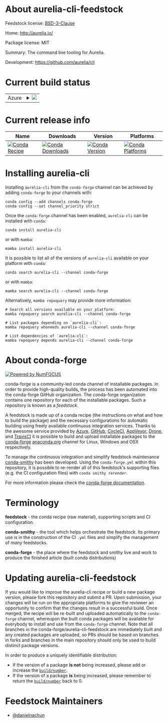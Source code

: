 About aurelia-cli-feedstock
===========================

Feedstock license: [BSD-3-Clause](https://github.com/conda-forge/aurelia-cli-feedstock/blob/main/LICENSE.txt)

Home: http://aurelia.io/

Package license: MIT

Summary: The command line tooling for Aurelia.

Development: https://github.com/aurelia/cli

Current build status
====================


<table>
    
  <tr>
    <td>Azure</td>
    <td>
      <details>
        <summary>
          <a href="https://dev.azure.com/conda-forge/feedstock-builds/_build/latest?definitionId=24689&branchName=main">
            <img src="https://dev.azure.com/conda-forge/feedstock-builds/_apis/build/status/aurelia-cli-feedstock?branchName=main">
          </a>
        </summary>
        <table>
          <thead><tr><th>Variant</th><th>Status</th></tr></thead>
          <tbody><tr>
              <td>linux_64_nodejs22</td>
              <td>
                <a href="https://dev.azure.com/conda-forge/feedstock-builds/_build/latest?definitionId=24689&branchName=main">
                  <img src="https://dev.azure.com/conda-forge/feedstock-builds/_apis/build/status/aurelia-cli-feedstock?branchName=main&jobName=linux&configuration=linux%20linux_64_nodejs22" alt="variant">
                </a>
              </td>
            </tr><tr>
              <td>linux_64_nodejs24</td>
              <td>
                <a href="https://dev.azure.com/conda-forge/feedstock-builds/_build/latest?definitionId=24689&branchName=main">
                  <img src="https://dev.azure.com/conda-forge/feedstock-builds/_apis/build/status/aurelia-cli-feedstock?branchName=main&jobName=linux&configuration=linux%20linux_64_nodejs24" alt="variant">
                </a>
              </td>
            </tr><tr>
              <td>linux_aarch64_nodejs22</td>
              <td>
                <a href="https://dev.azure.com/conda-forge/feedstock-builds/_build/latest?definitionId=24689&branchName=main">
                  <img src="https://dev.azure.com/conda-forge/feedstock-builds/_apis/build/status/aurelia-cli-feedstock?branchName=main&jobName=linux&configuration=linux%20linux_aarch64_nodejs22" alt="variant">
                </a>
              </td>
            </tr><tr>
              <td>linux_aarch64_nodejs24</td>
              <td>
                <a href="https://dev.azure.com/conda-forge/feedstock-builds/_build/latest?definitionId=24689&branchName=main">
                  <img src="https://dev.azure.com/conda-forge/feedstock-builds/_apis/build/status/aurelia-cli-feedstock?branchName=main&jobName=linux&configuration=linux%20linux_aarch64_nodejs24" alt="variant">
                </a>
              </td>
            </tr><tr>
              <td>osx_64_nodejs22</td>
              <td>
                <a href="https://dev.azure.com/conda-forge/feedstock-builds/_build/latest?definitionId=24689&branchName=main">
                  <img src="https://dev.azure.com/conda-forge/feedstock-builds/_apis/build/status/aurelia-cli-feedstock?branchName=main&jobName=osx&configuration=osx%20osx_64_nodejs22" alt="variant">
                </a>
              </td>
            </tr><tr>
              <td>osx_64_nodejs24</td>
              <td>
                <a href="https://dev.azure.com/conda-forge/feedstock-builds/_build/latest?definitionId=24689&branchName=main">
                  <img src="https://dev.azure.com/conda-forge/feedstock-builds/_apis/build/status/aurelia-cli-feedstock?branchName=main&jobName=osx&configuration=osx%20osx_64_nodejs24" alt="variant">
                </a>
              </td>
            </tr><tr>
              <td>osx_arm64_nodejs22</td>
              <td>
                <a href="https://dev.azure.com/conda-forge/feedstock-builds/_build/latest?definitionId=24689&branchName=main">
                  <img src="https://dev.azure.com/conda-forge/feedstock-builds/_apis/build/status/aurelia-cli-feedstock?branchName=main&jobName=osx&configuration=osx%20osx_arm64_nodejs22" alt="variant">
                </a>
              </td>
            </tr><tr>
              <td>osx_arm64_nodejs24</td>
              <td>
                <a href="https://dev.azure.com/conda-forge/feedstock-builds/_build/latest?definitionId=24689&branchName=main">
                  <img src="https://dev.azure.com/conda-forge/feedstock-builds/_apis/build/status/aurelia-cli-feedstock?branchName=main&jobName=osx&configuration=osx%20osx_arm64_nodejs24" alt="variant">
                </a>
              </td>
            </tr>
          </tbody>
        </table>
      </details>
    </td>
  </tr>
</table>

Current release info
====================

| Name | Downloads | Version | Platforms |
| --- | --- | --- | --- |
| [![Conda Recipe](https://img.shields.io/badge/recipe-aurelia--cli-green.svg)](https://anaconda.org/conda-forge/aurelia-cli) | [![Conda Downloads](https://img.shields.io/conda/dn/conda-forge/aurelia-cli.svg)](https://anaconda.org/conda-forge/aurelia-cli) | [![Conda Version](https://img.shields.io/conda/vn/conda-forge/aurelia-cli.svg)](https://anaconda.org/conda-forge/aurelia-cli) | [![Conda Platforms](https://img.shields.io/conda/pn/conda-forge/aurelia-cli.svg)](https://anaconda.org/conda-forge/aurelia-cli) |

Installing aurelia-cli
======================

Installing `aurelia-cli` from the `conda-forge` channel can be achieved by adding `conda-forge` to your channels with:

```
conda config --add channels conda-forge
conda config --set channel_priority strict
```

Once the `conda-forge` channel has been enabled, `aurelia-cli` can be installed with `conda`:

```
conda install aurelia-cli
```

or with `mamba`:

```
mamba install aurelia-cli
```

It is possible to list all of the versions of `aurelia-cli` available on your platform with `conda`:

```
conda search aurelia-cli --channel conda-forge
```

or with `mamba`:

```
mamba search aurelia-cli --channel conda-forge
```

Alternatively, `mamba repoquery` may provide more information:

```
# Search all versions available on your platform:
mamba repoquery search aurelia-cli --channel conda-forge

# List packages depending on `aurelia-cli`:
mamba repoquery whoneeds aurelia-cli --channel conda-forge

# List dependencies of `aurelia-cli`:
mamba repoquery depends aurelia-cli --channel conda-forge
```


About conda-forge
=================

[![Powered by
NumFOCUS](https://img.shields.io/badge/powered%20by-NumFOCUS-orange.svg?style=flat&colorA=E1523D&colorB=007D8A)](https://numfocus.org)

conda-forge is a community-led conda channel of installable packages.
In order to provide high-quality builds, the process has been automated into the
conda-forge GitHub organization. The conda-forge organization contains one repository
for each of the installable packages. Such a repository is known as a *feedstock*.

A feedstock is made up of a conda recipe (the instructions on what and how to build
the package) and the necessary configurations for automatic building using freely
available continuous integration services. Thanks to the awesome service provided by
[Azure](https://azure.microsoft.com/en-us/services/devops/), [GitHub](https://github.com/),
[CircleCI](https://circleci.com/), [AppVeyor](https://www.appveyor.com/),
[Drone](https://cloud.drone.io/welcome), and [TravisCI](https://travis-ci.com/)
it is possible to build and upload installable packages to the
[conda-forge](https://anaconda.org/conda-forge) [anaconda.org](https://anaconda.org/)
channel for Linux, Windows and OSX respectively.

To manage the continuous integration and simplify feedstock maintenance
[conda-smithy](https://github.com/conda-forge/conda-smithy) has been developed.
Using the ``conda-forge.yml`` within this repository, it is possible to re-render all of
this feedstock's supporting files (e.g. the CI configuration files) with ``conda smithy rerender``.

For more information please check the [conda-forge documentation](https://conda-forge.org/docs/).

Terminology
===========

**feedstock** - the conda recipe (raw material), supporting scripts and CI configuration.

**conda-smithy** - the tool which helps orchestrate the feedstock.
                   Its primary use is in the construction of the CI ``.yml`` files
                   and simplify the management of *many* feedstocks.

**conda-forge** - the place where the feedstock and smithy live and work to
                  produce the finished article (built conda distributions)


Updating aurelia-cli-feedstock
==============================

If you would like to improve the aurelia-cli recipe or build a new
package version, please fork this repository and submit a PR. Upon submission,
your changes will be run on the appropriate platforms to give the reviewer an
opportunity to confirm that the changes result in a successful build. Once
merged, the recipe will be re-built and uploaded automatically to the
`conda-forge` channel, whereupon the built conda packages will be available for
everybody to install and use from the `conda-forge` channel.
Note that all branches in the conda-forge/aurelia-cli-feedstock are
immediately built and any created packages are uploaded, so PRs should be based
on branches in forks and branches in the main repository should only be used to
build distinct package versions.

In order to produce a uniquely identifiable distribution:
 * If the version of a package **is not** being increased, please add or increase
   the [``build/number``](https://docs.conda.io/projects/conda-build/en/latest/resources/define-metadata.html#build-number-and-string).
 * If the version of a package **is** being increased, please remember to return
   the [``build/number``](https://docs.conda.io/projects/conda-build/en/latest/resources/define-metadata.html#build-number-and-string)
   back to 0.

Feedstock Maintainers
=====================

* [@danielnachun](https://github.com/danielnachun/)

